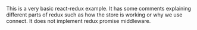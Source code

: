This is a very basic react-redux example. It has some comments explaining different parts of redux such as how the store is working or why we use connect. It does not implement redux promise middleware.